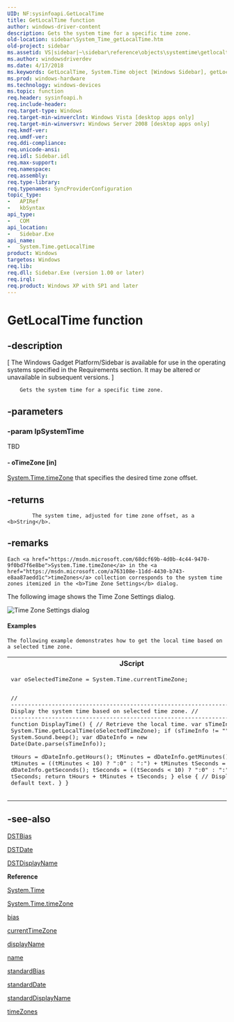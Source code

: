 ```yaml
---
UID: NF:sysinfoapi.GetLocalTime
title: GetLocalTime function
author: windows-driver-content
description: Gets the system time for a specific time zone.
old-location: sidebar\System_Time_getLocalTime.htm
old-project: sidebar
ms.assetid: VS|sidebar|~\sidebar\reference\objects\systemtime\getlocaltime.htm
ms.author: windowsdriverdev
ms.date: 4/17/2018
ms.keywords: GetLocalTime, System.Time object [Windows Sidebar], getLocalTime method, System.Time.getLocalTime, getLocalTime method [Windows Sidebar], getLocalTime method [Windows Sidebar], System.Time object, sidebar.System_Time_getLocalTime
ms.prod: windows-hardware
ms.technology: windows-devices
ms.topic: function
req.header: sysinfoapi.h
req.include-header: 
req.target-type: Windows
req.target-min-winverclnt: Windows Vista [desktop apps only]
req.target-min-winversvr: Windows Server 2008 [desktop apps only]
req.kmdf-ver: 
req.umdf-ver: 
req.ddi-compliance: 
req.unicode-ansi: 
req.idl: Sidebar.idl
req.max-support: 
req.namespace: 
req.assembly: 
req.type-library: 
req.typenames: SyncProviderConfiguration
topic_type:
-	APIRef
-	kbSyntax
api_type:
-	COM
api_location:
-	Sidebar.Exe
api_name:
-	System.Time.getLocalTime
product: Windows
targetos: Windows
req.lib: 
req.dll: Sidebar.Exe (version 1.00 or later)
req.irql: 
req.product: Windows XP with SP1 and later
---
```


# GetLocalTime function


## -description


<p class="CCE_Message">[
The Windows Gadget Platform/Sidebar is available for use in the operating systems specified in the Requirements section. It may be altered or unavailable in subsequent versions.
]



        Gets the system time for a specific time zone.
		


## -parameters




### -param lpSystemTime

TBD




#### - oTimeZone [in]


<a href="https://msdn.microsoft.com/68dcf69b-4d0b-4c44-9470-9f0bd7f6e8be">System.Time.timeZone</a> that specifies the desired time zone offset.
				


## -returns




            The system time, adjusted for time zone offset, as a <b>String</b>.
            




## -remarks




    Each <a href="https://msdn.microsoft.com/68dcf69b-4d0b-4c44-9470-9f0bd7f6e8be">System.Time.timeZone</a> in the <a href="https://msdn.microsoft.com/a763108e-11dd-4430-b743-e8aa87aedd1c">timeZones</a> collection corresponds to the system time zones itemized in the <b>Time Zone Settings</b> dialog.
        

The following image shows the Time Zone Settings dialog.

<img alt="Time Zone Settings dialog" src="images/Reference/TimeZoneSettings.PNG"/>

#### Examples


    The following example demonstrates how to get the local time based on a selected time zone.

<div class="code"><span codelanguage="JScript"><table>
<tr>
<th>JScript</th>
</tr>
<tr>
<td>
<pre>var oSelectedTimeZone = System.Time.currentTimeZone;
    
// --------------------------------------------------------------------
// Display the system time based on selected time zone.
// --------------------------------------------------------------------
function DisplayTime()
{
    // Retrieve the local time.
    var sTimeInfo = System.Time.getLocalTime(oSelectedTimeZone);
    if (sTimeInfo != "")
    {
        System.Sound.beep();
        var dDateInfo = new Date(Date.parse(sTimeInfo));   
        tHours = dDateInfo.getHours();
        tMinutes = dDateInfo.getMinutes();
        tMinutes = ((tMinutes &lt; 10) ? ":0" : ":") + tMinutes
        tSeconds = dDateInfo.getSeconds();
        tSeconds = ((tSeconds &lt; 10) ? ":0" : ":") + tSeconds;
        return tHours + tMinutes + tSeconds;
    }
    else
    {
        // Display default text.
    }
}</pre>
</td>
</tr>
</table></span></div>



## -see-also




<a href="https://msdn.microsoft.com/7e08e154-6c0a-433a-8f39-b9cf836c7976">DSTBias</a>



<a href="https://msdn.microsoft.com/2e9e2cd1-cbb4-4196-9d10-bc6904827296">DSTDate</a>



<a href="https://msdn.microsoft.com/7fdfc0de-8f96-45ea-8954-9d05b34fea0d">DSTDisplayName</a>



<b>Reference</b>



<a href="https://msdn.microsoft.com/09defa9c-0ba5-40e8-9ab9-35c2201c5005">System.Time</a>



<a href="https://msdn.microsoft.com/68dcf69b-4d0b-4c44-9470-9f0bd7f6e8be">System.Time.timeZone</a>



<a href="https://msdn.microsoft.com/c2be7e3c-ab6d-44dd-8e79-22423cbf90c7">bias</a>



<a href="https://msdn.microsoft.com/530b9cad-e215-4237-baca-ea0a785fb6d4">currentTimeZone</a>



<a href="https://msdn.microsoft.com/library/windows/hardware/hh965535">displayName</a>



<a href="https://msdn.microsoft.com/library/windows/hardware/hh971602">name</a>



<a href="https://msdn.microsoft.com/5c8ffdb2-4e8d-484f-8033-ce7ab328a69f">standardBias</a>



<a href="https://msdn.microsoft.com/85c17936-3108-4831-957c-cd855cf79f2e">standardDate</a>



<a href="https://msdn.microsoft.com/a8b17a3c-16c0-4f7a-afd8-a2c70344d019">standardDisplayName</a>



<a href="https://msdn.microsoft.com/a763108e-11dd-4430-b743-e8aa87aedd1c">timeZones</a>
 

 

